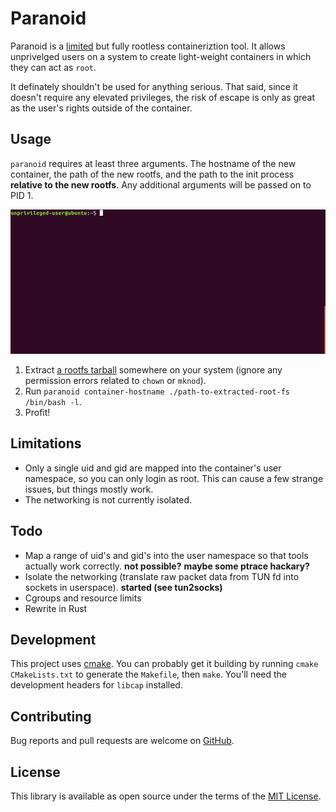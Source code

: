 # Paranoid

Paranoid is a [limited](#limitations) but fully rootless containeriztion tool. It allows unprivelged users on a system to create light-weight containers in which they can act as `root`.

It definately shouldn't be used for anything serious. That said, since it doesn't require any elevated privileges, the risk of escape is only as great as the user's rights outside of the container.


## Usage

`paranoid` requires at least three arguments. The hostname of the new container, the path of the new rootfs, and the path to the init process **relative to the new rootfs**. Any additional arguments will be passed on to PID 1.

![demo](demo.gif)

  1. Extract [a rootfs tarball](https://us.images.linuxcontainers.org/images) somewhere on your system (ignore any permission errors related to `chown` or `mknod`).
  2. Run `paranoid container-hostname ./path-to-extracted-root-fs /bin/bash -l`.
  3. Profit!


## Limitations

  * Only a single uid and gid are mapped into the container's user namespace, so you can only login as root. This can cause a few strange issues, but things mostly work.
  * The networking is not currently isolated.


## Todo

  * Map a range of uid's and gid's into the user namespace so that tools actually work correctly. **not possible?** **maybe some ptrace hackary?**
  * Isolate the networking (translate raw packet data from TUN fd into sockets in userspace). **started (see tun2socks)**
  * Cgroups and resource limits
  * Rewrite in Rust

## Development

This project uses [cmake](https://cmake.org/cmake-tutorial/). You can probably get it building by running `cmake CMakeLists.txt` to generate the `Makefile`, then `make`. You'll need the development headers for `libcap` installed.


## Contributing

Bug reports and pull requests are welcome on [GitHub](https://github.com/anarchocurious/paranoid).


## License

This library is available as open source under the terms of the [MIT License](http://opensource.org/licenses/MIT).
